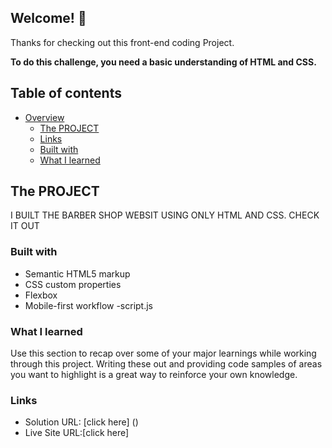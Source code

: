 ## Welcome! 👋

Thanks for checking out this front-end coding Project.

**To do this challenge, you need a basic understanding of HTML and CSS.**

## Table of contents

- [Overview](#overview)
  - [The PROJECT](#the-challenge)
  - [Links](#links)
  - [Built with](#built-with)
  - [What I learned](#what-i-learned)

## The PROJECT 
  I BUILT THE BARBER SHOP WEBSIT USING ONLY HTML AND CSS.
  CHECK IT OUT 

### Built with

- Semantic HTML5 markup
- CSS custom properties
- Flexbox
- Mobile-first workflow
-script.js

### What I learned

Use this section to recap over some of your major learnings while working through this project. Writing these out and providing code samples of areas you want to highlight is a great way to reinforce your own knowledge.

### Links

- Solution URL: [click here] 
()
- Live Site URL:[click here]